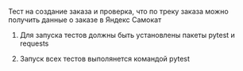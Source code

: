 Тест на создание заказа и проверка, что по треку заказа можно получить данные о заказе в Яндекс Самокат

1. Для запуска тестов должны быть установлены пакеты pytest и requests

2. Запуск всех тестов выполянется командой pytest
